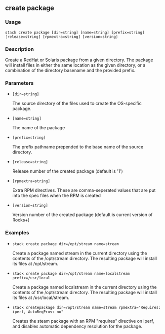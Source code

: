 ## create package

### Usage

`stack create package [dir=string] [name=string] [prefix=string] [release=string] [rpmextra=string] [version=string]`

### Description

Create a RedHat or Solaris package from a given directory.  The
	package will install files in either the same location as the given
	directory, or a combination of the directory basename and the
	provided prefix.

### Parameters
* `[dir=string]`

   The source directory of the files used to create the OS-specific
	package.
* `[name=string]`

   The name of the package
* `[prefix=string]`

   The prefix pathname prepended to the base name of the source
	directory.
* `[release=string]`

   Release number of the created package (default is '1')
* `[rpmextra=string]`

   Extra RPM directives. These are comma-seperated values that
	are put into the spec files when the RPM is created
* `[version=string]`

   Version number of the created package (default is current version of Rocks+)

### Examples

* `stack create package dir=/opt/stream name=stream`

   Create a package named stream in the current directory using the
	contents of the /opt/stream directory.  The resulting package will
	install its files at /opt/stream.

* `stack create package dir=/opt/stream name=localstream prefix=/usr/local`

   Create a package named localstream in the current directory using the
	contents of the /opt/stream directory.  The resulting package will
	install its files at /usr/local/stream.

* `stack createpackage dir=/opt/stream name=stream rpmextra="Requires: iperf, AutoReqProv: no"`

   Creates the steam package with an RPM "requires" directive on iperf,
	and disables automatic dependency resolution for the package.



